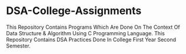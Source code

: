# DSA-College-Assignments
This Repository Contains Programs Which Are Done On The Context Of Data Structure & Algorithm Using C Programming Language.
This Repository Contains DSA Practices Done In College First Year Second Semester.